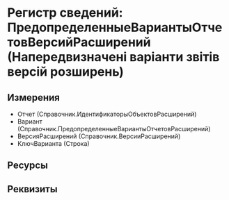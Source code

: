 ﻿# Регистр сведений: ПредопределенныеВариантыОтчетовВерсийРасширений (Напередвизначені варіанти звітів версій розширень)

## Измерения

- Отчет (Справочник.ИдентификаторыОбъектовРасширений)
- Вариант (Справочник.ПредопределенныеВариантыОтчетовРасширений)
- ВерсияРасширений (Справочник.ВерсииРасширений)
- КлючВарианта (Строка)

## Ресурсы


## Реквизиты


